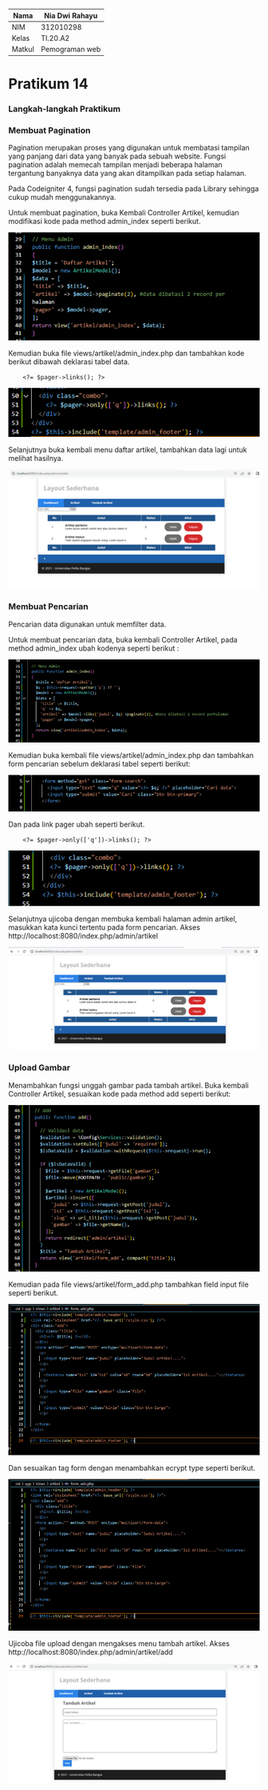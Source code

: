 | Nama          | Nia Dwi Rahayu |
|-------------- | ---------------|
| NIM           | 312010298      |
| Kelas         | TI.20.A2       |
| Matkul        | Pemograman web |

# Pratikum 14 

### Langkah-langkah Praktikum

### Membuat Pagination

Pagination merupakan proses yang digunakan untuk membatasi tampilan yang panjang
dari data yang banyak pada sebuah website. Fungsi pagination adalah memecah
tampilan menjadi beberapa halaman tergantung banyaknya data yang akan ditampilkan
pada setiap halaman.


Pada Codeigniter 4, fungsi pagination sudah tersedia pada Library sehingga cukup
mudah menggunakannya.



Untuk membuat pagination, buka Kembali Controller Artikel, kemudian modifikasi
kode pada method admin_index seperti berikut.

![ss1](img/ss1.png)

Kemudian buka file views/artikel/admin_index.php dan tambahkan kode berikut
dibawah deklarasi tabel data.

        <?= $pager->links(); ?>

![ss2](img/ss2.png)

Selanjutnya buka kembali menu daftar artikel, tambahkan data lagi untuk melihat
hasilnya.

![ss3](img/ss3.png)

### Membuat Pencarian

Pencarian data digunakan untuk memfilter data.

Untuk membuat pencarian data, buka kembali Controller Artikel, pada method
admin_index ubah kodenya seperti berikut :

![ss4](img/ss4.png)

Kemudian buka kembali file views/artikel/admin_index.php dan tambahkan form
pencarian sebelum deklarasi tabel seperti berikut:

![ss5](img/ss5.png)

Dan pada link pager ubah seperti berikut.

        <?= $pager->only(['q'])->links(); ?>
    
![ss6](img/ss6.png)

Selanjutnya ujicoba dengan membuka kembali halaman admin artikel, masukkan kata kunci tertentu pada form pencarian. Akses http://localhost:8080/index.php/admin/artikel

![ss7](img/ss7.png)

### Upload Gambar
Menambahkan fungsi unggah gambar pada tambah artikel. Buka kembali Controller
Artikel, sesuaikan kode pada method add seperti berikut:

![ss8](img/ss8.png)

Kemudian pada file views/artikel/form_add.php tambahkan field input file seperti
berikut.

![ss9](img/ss9.png)

Dan sesuaikan tag form dengan menambahkan ecrypt type seperti berikut.

![ss10](img/ss10.png)

Ujicoba file upload dengan mengakses menu tambah artikel. Akses http://localhost:8080/index.php/admin/artikel/add

![ss11](img/ss11.png)
